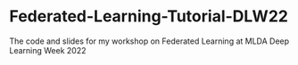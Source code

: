 # Federated-Learning-Tutorial-DLW22
 The code and slides for my workshop on Federated Learning at MLDA Deep Learning Week 2022
